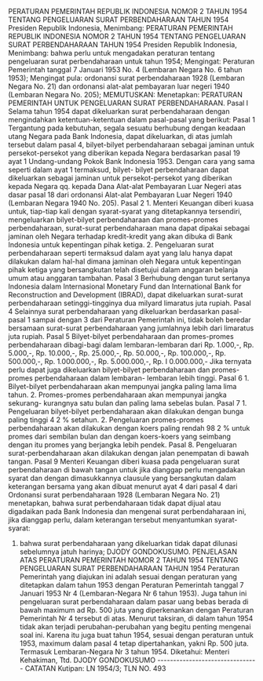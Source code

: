  PERATURAN PEMERINTAH REPUBLIK INDONESIA NOMOR 2 TAHUN 1954 TENTANG PENGELUARAN SURAT PERBENDAHARAAN TAHUN 1954 Presiden Republik Indonesia, Menimbang: PERATURAN PEMERINTAH REPUBLIK INDONESIA NOMOR 2 TAHUN 1954 TENTANG PENGELUARAN SURAT PERBENDAHARAAN TAHUN 1954 Presiden Republik Indonesia, Menimbang: bahwa perlu untuk mengadakan peraturan tentang pengeluaran surat perbendaharaan untuk tahun 1954;
Mengingat:
 Peraturan Pemerintah tanggal 7 Januari 1953 No. 4 (Lembaran Negara No. 6 tahun 1953); Mengingat pula: ordonansi surat perbendaharaan 1928 (Lembaran Negara No. 21) dan ordonansi alat-alat pembayaran luar negeri 1940 (Lembaran Negara No. 205);
MEMUTUSKAN:
 Menetapkan: PERATURAN PEMERINTAH UNTUK PENGELUARAN SURAT PERBENDAHARAAN. Pasal I Selama tahun 1954 dapat dikeluarkan surat perbendaharaan dengan mengindahkan ketentuan-ketentuan dalam pasal-pasal yang berikut: Pasal 1 Tergantung pada kebutuhan, segala sesuatu berhubung dengan keadaan utang Negara pada Bank Indonesia, dapat dikeluarkan, di atas jumlah tersebut dalam pasal 4, bilyet-bilyet perbendaharaan sebagai jaminan untuk persekot-persekot yang diberikan kepada Negara berdasarkan pasal 19 ayat 1 Undang-undang Pokok Bank Indonesia 1953. Dengan cara yang sama seperti dalam ayat 1 termaksud, bilyet- bilyet perbendaharaan dapat dikeluarkan sebagai jaminan untuk persekot-persekot yang diberikan kepada Negara qq. kepada Dana Alat-alat Pembayaran Luar Negeri atas dasar pasal 18 dari ordonansi Alat-alat Pembayaran Luar Negeri 1940 (Lembaran Negara 1940 No. 205). Pasal 2 1. Menteri Keuangan diberi kuasa untuk, tiap-tiap kali dengan syarat-syarat yang ditetapkannya tersendiri, mengeluarkan bilyet-bilyet perbendaharaan dan promes-promes perbendaharaan, surat-surat perbendaharaan mana dapat dipakai sebagai jaminan oleh Negara terhadap kredit-kredit yang akan dibuka di Bank Indonesia untuk kepentingan pihak ketiga.
2. Pengeluaran surat perbendaharaan seperti termaksud dalam ayat yang lalu hanya dapat dilakukan dalam hal-hal dimana jaminan oleh Negara untuk kepentingan pihak ketiga yang bersangkutan telah disetujui dalam anggaran belanja umum atau anggaran tambahan. Pasal 3 Berhubung dengan turut sertanya Indonesia dalam Internasional Monetary Fund dan International Bank for Reconstruction and Development (IBRAD), dapat dikeluarkan surat-surat perbendaharaan setinggi-tingginya dua milyard limaratus juta rupiah. Pasal 4 Selainnya surat perbendaharaan yang dikeluarkan berdasarkan pasal-pasal 1 sampai dengan 3 dari Peraturan Pemerintah ini, tidak boleh beredar bersamaan surat-surat perbendaharaan yang jumlahnya lebih dari limaratus juta rupiah. Pasal 5 Bilyet-bilyet perbendaharaan dan promes-promes perbendaharaan dibagi-bagi dalam lembaran-lembaran dari Rp. 1.000,-, Rp. 5.000,-, Rp. 10.000,-, Rp. 25.000,-, Rp. 50.000,-, Rp. 100.000,-, Rp. 500.000,-, Rp. 1.000.000,-, Rp. 5.000.000,-, Rp. I 0.000.000,- Jika ternyata perlu dapat juga dikeluarkan bilyet-bilyet perbendaharaan dan promes-promes perbendaharaan dalam lembaran- lembaran lebih tinggi. Pasal 6 1. Bilyet-bilyet perbendaharaan akan mempunyai jangka paling lama lima tahun. 2. Promes-promes perbendaharaan akan mempunyai jangka sekurang- kurangnya satu bulan dan paling lama sebelas bulan. Pasal 7 1. Pengeluaran bilyet-bilyet perbendaharaan akan dilakukan dengan bunga paling tinggi 4 2 % setahun. 2. Pengeluaran promes-promes perbendaharaan akan dilakukan dengan koers paling rendah 98 2 % untuk promes dari sembilan bulan dan dengan koers-koers yang seimbang dengan itu promes yang berjangka lebih pendek. Pasal 8. Pengeluaran surat-perbendaharaan akan dilakukan dengan jalan penempatan di bawah tangan. Pasal 9 Menteri Keuangan diberi kuasa pada pengeluaran surat perbendaharaan di bawah tangan untuk jika dianggap perlu mengadakan syarat dan dengan dimasukkannya clausule yang bersangkutan dalam keterangan bersama yang akan dibuat menurut ayat 4 dari pasal 4 dari Ordonansi surat perbendaharaan 1928 (Lembaran Negara No. 21) menetapkan, bahwa surat perbendaharaan tidak dapat dijual atau digadaikan pada Bank Indonesia dan mengenai surat perbendaharaan ini, jika dianggap perlu, dalam keterangan tersebut menyantumkan syarat-syarat:
1. bahwa surat perbendaharaan yang dikeluarkan tidak dapat dilunasi sebelumnya jatuh harinya; DJODY GONDOKUSUMO. PENJELASAN ATAS PERATURAN PEMERINTAH NOMOR 2 TAHUN 1954 TENTANG PENGELUARAN SURAT PERBENDAHARAAN TAHUN 1954 Peraturan Pemerintah yang diajukan ini adalah sesuai dengan peraturan yang ditetapkan dalam tahun 1953 dengan Peraturan Pemerintah tanggal 7 Januari 1953 Nr 4 (Lembaran-Negara Nr 6 tahun 1953). Juga tahun ini pengeluaran surat perbendaharaan dalam pasar uang bebas berada di bawah maximum ad Rp. 500 juta yang diperkenankan dengan Peraturan Pemerintah Nr 4 tersebut di atas. Menurut taksiran, di dalam tahun 1954 tidak akan terjadi perubahan-perubahan yang begitu penting mengenai soal ini. Karena itu juga buat tahun 1954, sesuai dengan peraturan untuk 1953, maximum dalam pasal 4 tetap dipertahankan, yakni Rp. 500 juta. Termasuk Lembaran-Negara Nr 3 tahun 1954. Diketahui: Menteri Kehakiman, Ttd. DJODY GONDOKUSUMO -------------------------------- CATATAN Kutipan: LN 1954/3; TLN NO. 493